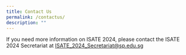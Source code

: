 ```yaml
---
title: Contact Us
permalink: /contactus/
description: ""
---
```

If you need more information on ISATE 2024, please contact the ISATE 2024 Secretariat at ISATE_2024_Secretariat@sp.edu.sg